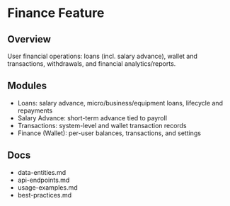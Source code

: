 # Finance Feature

## Overview

User financial operations: loans (incl. salary advance), wallet and transactions, withdrawals, and financial analytics/reports.

## Modules
- Loans: salary advance, micro/business/equipment loans, lifecycle and repayments
- Salary Advance: short-term advance tied to payroll
- Transactions: system-level and wallet transaction records
- Finance (Wallet): per-user balances, transactions, and settings

## Docs
- data-entities.md
- api-endpoints.md
- usage-examples.md
- best-practices.md
